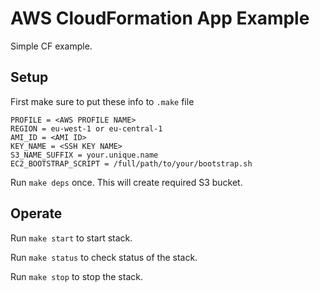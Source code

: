 # AWS CloudFormation App Example

Simple CF example.




## Setup

First make sure to put these info to `.make` file
```
PROFILE = <AWS PROFILE NAME>
REGION = eu-west-1 or eu-central-1
AMI_ID = <AMI ID>
KEY_NAME = <SSH KEY NAME>
S3_NAME_SUFFIX = your.unique.name
EC2_BOOTSTRAP_SCRIPT = /full/path/to/your/bootstrap.sh
```

Run `make deps` once. This will create required S3 bucket.




## Operate

Run `make start` to start stack.

Run `make status` to check status of the stack.

Run `make stop` to stop the stack.
